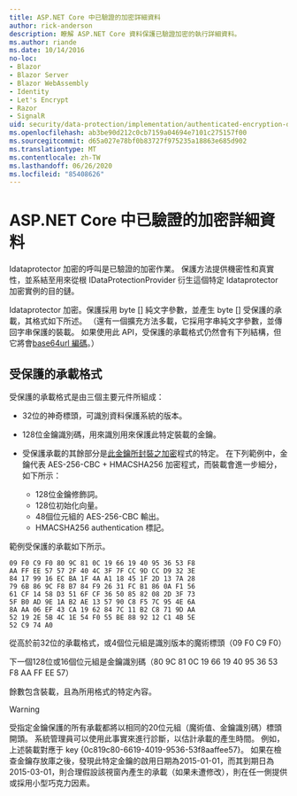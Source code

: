 ```yaml
---
title: ASP.NET Core 中已驗證的加密詳細資料
author: rick-anderson
description: 瞭解 ASP.NET Core 資料保護已驗證加密的執行詳細資料。
ms.author: riande
ms.date: 10/14/2016
no-loc:
- Blazor
- Blazor Server
- Blazor WebAssembly
- Identity
- Let's Encrypt
- Razor
- SignalR
uid: security/data-protection/implementation/authenticated-encryption-details
ms.openlocfilehash: ab3be90d212c0cb7159a04694e7101c275157f00
ms.sourcegitcommit: d65a027e78bf0b83727f975235a18863e685d902
ms.translationtype: MT
ms.contentlocale: zh-TW
ms.lasthandoff: 06/26/2020
ms.locfileid: "85408626"
---
```

# <a name="authenticated-encryption-details-in-aspnet-core"></a>ASP.NET Core 中已驗證的加密詳細資料

<a name="data-protection-implementation-authenticated-encryption-details"></a>

Idataprotector 加密的呼叫是已驗證的加密作業。 保護方法提供機密性和真實性，並系結至用來從根 IDataProtectionProvider 衍生這個特定 Idataprotector 加密實例的目的鏈。

Idataprotector 加密。保護採用 byte [] 純文字參數，並產生 byte [] 受保護的承載，其格式如下所述。 （還有一個擴充方法多載，它採用字串純文字參數，並傳回字串保護的裝載。 如果使用此 API，受保護的承載格式仍然會有下列結構，但它將會[base64url 編碼](https://tools.ietf.org/html/rfc4648#section-5)。）

## <a name="protected-payload-format"></a>受保護的承載格式

受保護的承載格式是由三個主要元件所組成：

* 32位的神奇標頭，可識別資料保護系統的版本。

* 128位金鑰識別碼，用來識別用來保護此特定裝載的金鑰。

* 受保護承載的其餘部分是[此金鑰所封裝之加密](xref:security/data-protection/implementation/subkeyderivation#data-protection-implementation-subkey-derivation)程式的特定。 在下列範例中，金鑰代表 AES-256-CBC + HMACSHA256 加密程式，而裝載會進一步細分，如下所示：
  * 128位金鑰修飾詞。
  * 128位初始化向量。
  * 48個位元組的 AES-256-CBC 輸出。
  * HMACSHA256 authentication 標記。

範例受保護的承載如下所示。

```
09 F0 C9 F0 80 9C 81 0C 19 66 19 40 95 36 53 F8
AA FF EE 57 57 2F 40 4C 3F 7F CC 9D CC D9 32 3E
84 17 99 16 EC BA 1F 4A A1 18 45 1F 2D 13 7A 28
79 6B 86 9C F8 B7 84 F9 26 31 FC B1 86 0A F1 56
61 CF 14 58 D3 51 6F CF 36 50 85 82 08 2D 3F 73
5F B0 AD 9E 1A B2 AE 13 57 90 C8 F5 7C 95 4E 6A
8A AA 06 EF 43 CA 19 62 84 7C 11 B2 C8 71 9D AA
52 19 2E 5B 4C 1E 54 F0 55 BE 88 92 12 C1 4B 5E
52 C9 74 A0
```

從高於前32位的承載格式，或4個位元組是識別版本的魔術標頭（09 F0 C9 F0）

下一個128位或16個位元組是金鑰識別碼（80 9C 81 0C 19 66 19 40 95 36 53 F8 AA FF EE 57）

餘數包含裝載，且為所用格式的特定內容。

> [!WARNING]
> 受指定金鑰保護的所有承載都將以相同的20位元組（魔術值、金鑰識別碼）標頭開頭。 系統管理員可以使用此事實來進行診斷，以估計承載的產生時間。 例如，上述裝載對應于 key {0c819c80-6619-4019-9536-53f8aaffee57}。 如果在檢查金鑰存放庫之後，發現此特定金鑰的啟用日期為2015-01-01，而其到期日為2015-03-01，則合理假設該視窗內產生的承載（如果未遭修改），則在任一側提供或採用小型巧克力因素。
